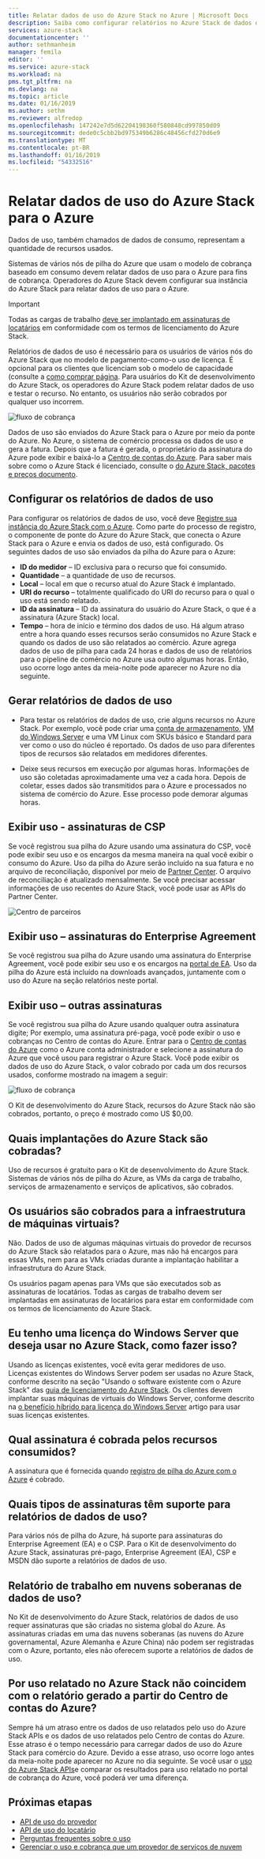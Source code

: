 ```yaml
---
title: Relatar dados de uso do Azure Stack no Azure | Microsoft Docs
description: Saiba como configurar relatórios no Azure Stack de dados de uso.
services: azure-stack
documentationcenter: ''
author: sethmanheim
manager: femila
editor: ''
ms.service: azure-stack
ms.workload: na
pms.tgt_pltfrm: na
ms.devlang: na
ms.topic: article
ms.date: 01/16/2019
ms.author: sethm
ms.reviewer: alfredop
ms.openlocfilehash: 147242e7d5d62204198360f580848cd997850d09
ms.sourcegitcommit: dede0c5cbb2bd975349b6286c48456cfd270d6e9
ms.translationtype: MT
ms.contentlocale: pt-BR
ms.lasthandoff: 01/16/2019
ms.locfileid: "54332516"
---
```

# <a name="report-azure-stack-usage-data-to-azure"></a>Relatar dados de uso do Azure Stack para o Azure

Dados de uso, também chamados de dados de consumo, representam a quantidade de recursos usados.

Sistemas de vários nós de pilha do Azure que usam o modelo de cobrança baseado em consumo devem relatar dados de uso para o Azure para fins de cobrança. Operadores do Azure Stack devem configurar sua instância do Azure Stack para relatar dados de uso para o Azure.

> [!IMPORTANT]
> Todas as cargas de trabalho [deve ser implantado em assinaturas de locatários](#are-users-charged-for-the-infrastructure-vms) em conformidade com os termos de licenciamento do Azure Stack.

Relatórios de dados de uso é necessário para os usuários de vários nós do Azure Stack que no modelo de pagamento-como-o uso de licença. É opcional para os clientes que licenciam sob o modelo de capacidade (consulte a [como comprar página](https://azure.microsoft.com/overview/azure-stack/how-to-buy/). Para usuários do Kit de desenvolvimento do Azure Stack, os operadores do Azure Stack podem relatar dados de uso e testar o recurso. No entanto, os usuários não serão cobrados por qualquer uso incorrem.

![fluxo de cobrança](media/azure-stack-usage-reporting/billing-flow.png)

Dados de uso são enviados do Azure Stack para o Azure por meio da ponte do Azure. No Azure, o sistema de comércio processa os dados de uso e gera a fatura. Depois que a fatura é gerada, o proprietário da assinatura do Azure pode exibir e baixá-lo a [Centro de contas do Azure](https://account.windowsazure.com/Subscriptions). Para saber mais sobre como o Azure Stack é licenciado, consulte o [do Azure Stack, pacotes e preços documento](https://go.microsoft.com/fwlink/?LinkId=842847).

## <a name="set-up-usage-data-reporting"></a>Configurar os relatórios de dados de uso

Para configurar os relatórios de dados de uso, você deve [Registre sua instância do Azure Stack com o Azure](azure-stack-register.md). Como parte do processo de registro, o componente de ponte do Azure do Azure Stack, que conecta o Azure Stack para o Azure e envia os dados de uso, está configurado. Os seguintes dados de uso são enviados da pilha do Azure para o Azure:

- **ID do medidor** – ID exclusiva para o recurso que foi consumido.
- **Quantidade** – a quantidade de uso de recursos.
- **Local** – local em que o recurso atual do Azure Stack é implantado.
- **URI do recurso** – totalmente qualificado do URI do recurso para o qual o uso está sendo relatado.
- **ID da assinatura** – ID da assinatura do usuário do Azure Stack, o que é a assinatura (Azure Stack) local.
- **Tempo** – hora de início e término dos dados de uso. Há algum atraso entre a hora quando esses recursos serão consumidos no Azure Stack e quando os dados de uso são relatados ao comércio. Azure agrega dados de uso de pilha para cada 24 horas e dados de uso de relatórios para o pipeline de comércio no Azure usa outro algumas horas. Então, uso ocorre logo antes da meia-noite pode aparecer no Azure no dia seguinte.

## <a name="generate-usage-data-reporting"></a>Gerar relatórios de dados de uso

- Para testar os relatórios de dados de uso, crie alguns recursos no Azure Stack. Por exemplo, você pode criar uma [conta de armazenamento](azure-stack-provision-storage-account.md), [VM do Windows Server](azure-stack-provision-vm.md) e uma VM Linux com SKUs básico e Standard para ver como o uso do núcleo é reportado. Os dados de uso para diferentes tipos de recursos são relatados em medidores diferentes.

- Deixe seus recursos em execução por algumas horas. Informações de uso são coletadas aproximadamente uma vez a cada hora. Depois de coletar, esses dados são transmitidos para o Azure e processados no sistema de comércio do Azure. Esse processo pode demorar algumas horas.

## <a name="view-usage---csp-subscriptions"></a>Exibir uso - assinaturas de CSP

Se você registrou sua pilha do Azure usando uma assinatura do CSP, você pode exibir seu uso e os encargos da mesma maneira na qual você exibir o consumo do Azure. Uso da pilha do Azure serão incluído na sua fatura e no arquivo de reconciliação, disponível por meio de [Partner Center](https://partnercenter.microsoft.com/partner/home). O arquivo de reconciliação é atualizado mensalmente. Se você precisar acessar informações de uso recentes do Azure Stack, você pode usar as APIs do Partner Center.

![Centro de parceiros](media/azure-stack-usage-reporting/partner-center.png)

## <a name="view-usage--enterprise-agreement-subscriptions"></a>Exibir uso – assinaturas do Enterprise Agreement

Se você registrou sua pilha do Azure usando uma assinatura do Enterprise Agreement, você pode exibir seu uso e os encargos na [portal de EA](https://ea.azure.com/). Uso da pilha do Azure está incluído na downloads avançados, juntamente com o uso do Azure na seção relatórios neste portal. 

## <a name="view-usage--other-subscriptions"></a>Exibir uso – outras assinaturas

Se você registrou sua pilha do Azure usando qualquer outra assinatura digite; Por exemplo, uma assinatura pré-paga, você pode exibir o uso e cobranças no Centro de contas do Azure. Entrar para o [Centro de contas do Azure](https://account.windowsazure.com/Subscriptions) como o Azure conta administrador e selecione a assinatura do Azure que você usou para registrar o Azure Stack. Você pode exibir os dados de uso do Azure Stack, o valor cobrado por cada um dos recursos usados, conforme mostrado na imagem a seguir:

![fluxo de cobrança](media/azure-stack-usage-reporting/pricing-details.png)

O Kit de desenvolvimento do Azure Stack, recursos do Azure Stack não são cobrados, portanto, o preço é mostrado como US $0,00.

## <a name="which-azure-stack-deployments-are-charged"></a>Quais implantações do Azure Stack são cobradas?

Uso de recursos é gratuito para o Kit de desenvolvimento do Azure Stack. Sistemas de vários nós de pilha do Azure, as VMs da carga de trabalho, serviços de armazenamento e serviços de aplicativos, são cobrados.

## <a name="are-users-charged-for-the-infrastructure-vms"></a>Os usuários são cobrados para a infraestrutura de máquinas virtuais?

 Não. Dados de uso de algumas máquinas virtuais do provedor de recursos do Azure Stack são relatados para o Azure, mas não há encargos para essas VMs, nem para as VMs criadas durante a implantação habilitar a infraestrutura do Azure Stack.  

Os usuários pagam apenas para VMs que são executados sob as assinaturas de locatários. Todas as cargas de trabalho devem ser implantadas em assinaturas de locatários para estar em conformidade com os termos de licenciamento do Azure Stack.

## <a name="i-have-a-windows-server-license-i-want-to-use-on-azure-stack-how-do-i-do-it"></a>Eu tenho uma licença do Windows Server que deseja usar no Azure Stack, como fazer isso?

Usando as licenças existentes, você evita gerar medidores de uso. Licenças existentes do Windows Server podem ser usadas no Azure Stack, conforme descrito na seção "Usando o software existente com o Azure Stack" das [guia de licenciamento do Azure Stack](https://go.microsoft.com/fwlink/?LinkId=851536). Os clientes devem implantar suas máquinas de virtuais do Windows Server, conforme descrito na [o benefício híbrido para licença do Windows Server](../virtual-machines/windows/hybrid-use-benefit-licensing.md) artigo para usar suas licenças existentes.

## <a name="which-subscription-is-charged-for-the-resources-consumed"></a>Qual assinatura é cobrada pelos recursos consumidos?

A assinatura que é fornecida quando [registro de pilha do Azure com o Azure](azure-stack-register.md) é cobrado.

## <a name="what-types-of-subscriptions-are-supported-for-usage-data-reporting"></a>Quais tipos de assinaturas têm suporte para relatórios de dados de uso?

Para vários nós de pilha do Azure, há suporte para assinaturas do Enterprise Agreement (EA) e o CSP. Para o Kit de desenvolvimento do Azure Stack, assinaturas pré-pago, Enterprise Agreement (EA), CSP e MSDN dão suporte a relatórios de dados de uso.

## <a name="does-usage-data-reporting-work-in-sovereign-clouds"></a>Relatório de trabalho em nuvens soberanas de dados de uso?

No Kit de desenvolvimento do Azure Stack, relatórios de dados de uso requer assinaturas que são criadas no sistema global do Azure. As assinaturas criadas em uma das nuvens soberanas (as nuvens do Azure governamental, Azure Alemanha e Azure China) não podem ser registradas com o Azure, portanto, eles não oferecem suporte a relatórios de dados de uso.

## <a name="why-doesnt-the-usage-reported-in-azure-stack-match-the-report-generated-from-azure-account-center"></a>Por uso relatado no Azure Stack não coincidem com o relatório gerado a partir do Centro de contas do Azure?

Sempre há um atraso entre os dados de uso relatados pelo uso do Azure Stack APIs e os dados de uso relatados pelo Centro de contas do Azure. Esse atraso é o tempo necessário para carregar dados de uso do Azure Stack para comércio do Azure. Devido a esse atraso, uso ocorre logo antes da meia-noite pode aparecer no Azure no dia seguinte. Se você usar o [uso do Azure Stack APIs](azure-stack-provider-resource-api.md)e comparar os resultados para uso relatado no portal de cobrança do Azure, você poderá ver uma diferença.

## <a name="next-steps"></a>Próximas etapas

* [API de uso do provedor](azure-stack-provider-resource-api.md)  
* [API de uso do locatário](azure-stack-tenant-resource-usage-api.md)
* [Perguntas frequentes sobre o uso](azure-stack-usage-related-faq.md)
* [Gerenciar o uso e cobrança que um provedor de serviços de nuvem](azure-stack-add-manage-billing-as-a-csp.md)

